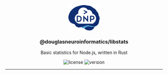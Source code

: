 <!-- PROJECT LOGO -->
<div align="center">
  <a href="https://github.com/DouglasNeuroInformatics/libstats">
    <img src="https://raw.githubusercontent.com/DouglasNeuroInformatics/.github/main/assets/img/dnp-generic-logo.png" alt="Logo" width="100" >
  </a>
  <h3 align="center">@douglasneuroinformatics/libstats</h3>
  <p align="center">
    Basic statistics for Node.js, written in Rust
  </p>
</div>

<!-- PROJECT SHIELDS -->
<div align="center">

![license](https://img.shields.io/github/license/DouglasNeuroInformatics/libstats)
![version](https://img.shields.io/github/package-json/v/DouglasNeuroInformatics/libstats)

</div>
<hr />
